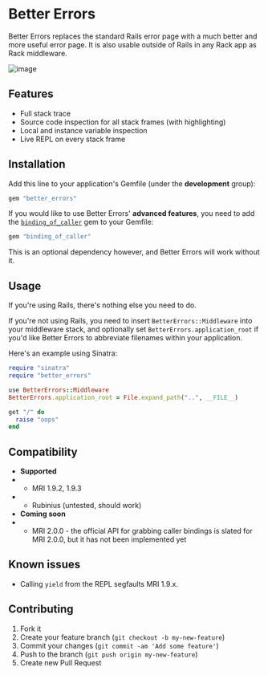 # Better Errors

Better Errors replaces the standard Rails error page with a much better and more useful error page. It is also usable outside of Rails in any Rack app as Rack middleware.

![image](http://i.imgur.com/urVDW.png)

## Features

* Full stack trace
* Source code inspection for all stack frames (with highlighting)
* Local and instance variable inspection
* Live REPL on every stack frame

## Installation

Add this line to your application's Gemfile (under the **development** group):

```ruby
gem "better_errors"
```

If you would like to use Better Errors' **advanced features**, you need to add the [`binding_of_caller`](https://github.com/banister/binding_of_caller) gem to your Gemfile:

```ruby
gem "binding_of_caller"
```

This is an optional dependency however, and Better Errors will work without it.

## Usage

If you're using Rails, there's nothing else you need to do.

If you're not using Rails, you need to insert `BetterErrors::Middleware` into your middleware stack, and optionally set `BetterErrors.application_root` if you'd like Better Errors to abbreviate filenames within your application.

Here's an example using Sinatra:

```ruby
require "sinatra"
require "better_errors"

use BetterErrors::Middleware
BetterErrors.application_root = File.expand_path("..", __FILE__)

get "/" do
  raise "oops"
end
```

## Compatibility

* **Supported**
* * MRI 1.9.2, 1.9.3
* * Rubinius (untested, should work)
* **Coming soon**
* * MRI 2.0.0 - the official API for grabbing caller bindings is slated for MRI 2.0.0, but it has not been implemented yet

## Known issues

* Calling `yield` from the REPL segfaults MRI 1.9.x.

## Contributing

1. Fork it
2. Create your feature branch (`git checkout -b my-new-feature`)
3. Commit your changes (`git commit -am 'Add some feature'`)
4. Push to the branch (`git push origin my-new-feature`)
5. Create new Pull Request
